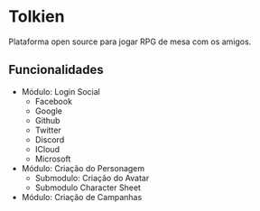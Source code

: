 # Tolkien
Plataforma open source para jogar RPG de mesa com os amigos.

## Funcionalidades
- Módulo: Login Social
    - Facebook
    - Google
    - Github
    - Twitter
    - Discord
    - ICloud
    - Microsoft
- Módulo: Criação do Personagem
    - Submodulo: Criação do Avatar
    - Submodulo Character Sheet
- Módulo: Criação de Campanhas
